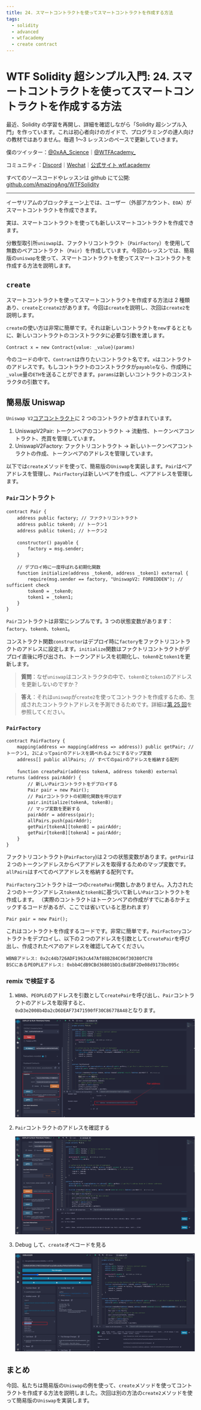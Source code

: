 ```yaml
---
title: 24. スマートコントラクトを使ってスマートコントラクトを作成する方法
tags:
  - solidity
  - advanced
  - wtfacademy
  - create contract
---
```


# WTF Solidity 超シンプル入門: 24. スマートコントラクトを使ってスマートコントラクトを作成する方法

最近、Solidity の学習を再開し、詳細を確認しながら「Solidity 超シンプル入門」を作っています。これは初心者向けのガイドで、プログラミングの達人向けの教材ではありません。毎週 1〜3 レッスンのペースで更新していきます。

僕のツイッター：[@0xAA_Science](https://twitter.com/0xAA_Science)｜[@WTFAcademy\_](https://twitter.com/WTFAcademy_)

コミュニティ：[Discord](https://discord.gg/5akcruXrsk)｜[Wechat](https://docs.google.com/forms/d/e/1FAIpQLSe4KGT8Sh6sJ7hedQRuIYirOoZK_85miz3dw7vA1-YjodgJ-A/viewform?usp=sf_link)｜[公式サイト wtf.academy](https://wtf.academy)

すべてのソースコードやレッスンは github にて公開: [github.com/AmazingAng/WTFSolidity](https://github.com/AmazingAng/WTFSolidity)

---

イーサリアムのブロックチェーン上では、ユーザー（外部アカウント、`EOA`）がスマートコントラクトを作成できます。

実は、スマートコントラクトを使っても新しいスマートコントラクトを作成できます。

分散型取引所`uniswap`は、ファクトリコントラクト（`PairFactory`）を使用して無数のペアコントラクト（`Pair`）を作成しています。今回のレッスンでは、簡易版の`uniswap`を使って、スマートコントラクトを使ってスマートコントラクトを作成する方法を説明します。

## `create`

スマートコントラクトを使ってスマートコントラクトを作成する方法は 2 種類あり、`create`と`create2`があります。今回は`create`を説明し、次回は`create2`を説明します。

`create`の使い方は非常に簡単です。それは新しいコントラクトを`new`するとともに、新しいコントラクトのコンストラクタに必要な引数を渡します。

```solidity
Contract x = new Contract{value: _value}(params)
```

今のコードの中で、`Contract`は作りたいコントラクト名です。`x`はコントラクトのアドレスです。もしコントラクトのコンストラクタが`payable`なら、作成時に`_value`量の`ETH`を送ることができます。`params`は新しいコントラクトのコンストラクタの引数です。

## 簡易版 Uniswap

`Uniswap V2`[コアコントラクト](https://github.com/Uniswap/v2-core/tree/master/contracts)に 2 つのコントラクトが含まれています。

1. UniswapV2Pair: トークンペアのコントラクト → 流動性、トークンペアコントラクト、売買を管理しています。
2. UniswapV2Factory: ファクトリコントラクト → 新しいトークンペアコントラクトの作成、トークンペアのアドレスを管理しています。

以下では`create`メソッドを使って、簡易版の`Uniswap`を実装します。`Pair`はペアアドレスを管理し、`PairFactory`は新しいペアを作成し、ペアアドレスを管理します。

### `Pair`コントラクト

```solidity
contract Pair {
    address public factory; // ファクトリコントラクト
    address public token0; // トークン1
    address public token1; // トークン2

    constructor() payable {
        factory = msg.sender;
    }

    // デプロイ時に一度呼ばれる初期化関数
    function initialize(address _token0, address _token1) external {
        require(msg.sender == factory, "UniswapV2: FORBIDDEN"); // sufficient check
        token0 = _token0;
        token1 = _token1;
    }
}
```

`Pair`コントラクトは非常にシンプルです。3 つの状態変数があります：`factory`、`token0`、`token1`。

コンストラクト関数`constructor`はデプロイ時に`factory`をファクトリコントラクトのアドレスに設定します。`initialize`関数はファクトリコントラクトがデプロイ直後に呼び出され、トークンアドレスを初期化し、`token0`と`token1`を更新します。

> **質問**：なぜ`uniswap`はコンストラクタの中で、`token0`と`token1`のアドレスを更新しないのですか？

> **答え**：それは`uniswap`が`create2`を使ってコントラクトを作成するため、生成されたコントラクトアドレスを予測できるためです。詳細は[第 25 回](https://github.com/AmazingAng/WTF-Solidity/blob/main/25_Create2/readme.md)を参照してください。

### `PairFactory`

```solidity
contract PairFactory {
    mapping(address => mapping(address => address)) public getPair; // トークン1, 2によってpairのアドレスを調べれるようにするマップ変数
    address[] public allPairs; // すべてのpairのアドレスを格納する配列

    function createPair(address tokenA, address tokenB) external returns (address pairAddr) {
        // 新しいPairコントラクトをデプロイする
        Pair pair = new Pair();
        // Pairコントラクトの初期化関数を呼び出す
        pair.initialize(tokenA, tokenB);
        // マップ変数を更新する
        pairAddr = address(pair);
        allPairs.push(pairAddr);
        getPair[tokenA][tokenB] = pairAddr;
        getPair[tokenB][tokenA] = pairAddr;
    }
}
```

ファクトリコントラクト(`PairFactory`)は２つの状態変数があります。`getPair`は２つのトークンアドレスからペアアドレスを取得するためのマップ変数です。`allPairs`はすべてのペアアドレスを格納する配列です。

`PairFactory`コントラクトは一つの`createPair`関数しかありません。入力された２つのトークンアドレス`tokenA`と`tokenB`に基づいて新しい`Pair`コントラクトを作成します。
（実際のコントラクトはトークンペアの作成がすでにあるかチェックするコードがあるが、ここでは省いていると思われます）

```solidity
Pair pair = new Pair();
```

これはコントラクトを作成するコードです。非常に簡単です。`PairFactory`コントラクトをデプロイし、以下の２つのアドレスを引数として`createPair`を呼び出し、作成されたペアのアドレスを確認してみてください。

```text
WBNBアドレス: 0x2c44b726ADF1963cA47Af88B284C06f30380fC78
BSCにあるPEOPLEアドレス: 0xbb4CdB9CBd36B01bD1cBaEBF2De08d9173bc095c
```

### remix で検証する

1. `WBNB`、`PEOPLE`のアドレスを引数として`createPair`を呼び出し、`Pair`コントラクトのアドレスを取得すると、`0xD3e2008b4Da2cD6DEAF73471590fF30C86778A48`となります。

   ![24-1](./img/24-1.png)

2. `Pair`コントラクトのアドレスを確認する

   ![24-2](./img/24-2.png)

3. Debug して、`create`オペコードを見る

   ![24-3](./img/24-3.png)

## まとめ

今回、私たちは簡易版の`Uniswap`の例を使って、`create`メソッドを使ってコントラクトを作成する方法を説明しました。次回は別の方法の`create2`メソッドを使って簡易版の`Uniswap`を実装します。
